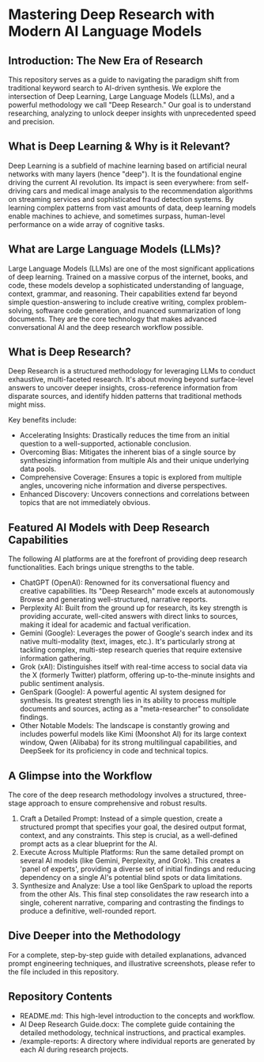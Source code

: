 # Mastering Deep Research with Modern AI Language Models 

## Introduction: The New Era of Research

This repository serves as a guide to navigating the paradigm shift from traditional keyword search to AI-driven synthesis. We explore the intersection of Deep Learning, Large Language Models (LLMs), and a powerful methodology we call "Deep Research." Our goal is to understand researching, analyzing to unlock deeper insights with unprecedented speed and precision.

## What is Deep Learning & Why is it Relevant?

Deep Learning is a subfield of machine learning based on artificial neural networks with many layers (hence "deep"). It is the foundational engine driving the current AI revolution. Its impact is seen everywhere: from self-driving cars and medical image analysis to the recommendation algorithms on streaming services and sophisticated fraud detection systems. By learning complex patterns from vast amounts of data, deep learning models enable machines to achieve, and sometimes surpass, human-level performance on a wide array of cognitive tasks.

## What are Large Language Models (LLMs)?

Large Language Models (LLMs) are one of the most significant applications of deep learning. Trained on a massive corpus of the internet, books, and code, these models develop a sophisticated understanding of language, context, grammar, and reasoning. Their capabilities extend far beyond simple question-answering to include creative writing, complex problem-solving, software code generation, and nuanced summarization of long documents. They are the core technology that makes advanced conversational AI and the deep research workflow possible.

## What is Deep Research? 

Deep Research is a structured methodology for leveraging LLMs to conduct exhaustive, multi-faceted research. It's about moving beyond surface-level answers to uncover deeper insights, cross-reference information from disparate sources, and identify hidden patterns that traditional methods might miss. 

Key benefits include:
* Accelerating Insights: Drastically reduces the time from an initial question to a well-supported, actionable conclusion. 
* Overcoming Bias: Mitigates the inherent bias of a single source by synthesizing information from multiple Als and their unique underlying data pools. 
* Comprehensive Coverage: Ensures a topic is explored from multiple angles, uncovering niche information and diverse perspectives. 
* Enhanced Discovery: Uncovers connections and correlations between topics that are not immediately obvious. 

## Featured AI Models with Deep Research Capabilities

The following AI platforms are at the forefront of providing deep research functionalities. Each brings unique strengths to the table.

* ChatGPT (OpenAI): Renowned for its conversational fluency and creative capabilities. Its "Deep Research" mode excels at autonomously Browse and generating well-structured, narrative reports. 
* Perplexity AI: Built from the ground up for research, its key strength is providing accurate, well-cited answers with direct links to sources, making it ideal for academic and factual verification. 
* Gemini (Google): Leverages the power of Google's search index and its native multi-modality (text, images, etc.). It's particularly strong at tackling complex, multi-step research queries that require extensive information gathering. 
* Grok (xAI): Distinguishes itself with real-time access to social data via the X (formerly Twitter) platform, offering up-to-the-minute insights and public sentiment analysis. 
* GenSpark (Google): A powerful agentic AI system designed for synthesis. Its greatest strength lies in its ability to process multiple documents and sources, acting as a "meta-researcher" to consolidate findings. 
* Other Notable Models: The landscape is constantly growing and includes powerful models like Kimi (Moonshot Al) for its large context window, Qwen (Alibaba) for its strong multilingual capabilities, and DeepSeek for its proficiency in code and technical topics. 

## A Glimpse into the Workflow

The core of the deep research methodology involves a structured, three-stage approach to ensure comprehensive and robust results. 

1.  Craft a Detailed Prompt: Instead of a simple question, create a structured prompt that specifies your goal, the desired output format, context, and any constraints. This step is crucial, as a well-defined prompt acts as a clear blueprint for the Al. 
2.  Execute Across Multiple Platforms: Run the same detailed prompt on several Al models (like Gemini, Perplexity, and Grok). This creates a 'panel of experts', providing a diverse set of initial findings and reducing dependency on a single Al's potential blind spots or data limitations.
3.  Synthesize and Analyze: Use a tool like GenSpark to upload the reports from the other Als. This final step consolidates the raw research into a single, coherent narrative, comparing and contrasting the findings to produce a definitive, well-rounded report. 

## Dive Deeper into the Methodology

For a complete, step-by-step guide with detailed explanations, advanced prompt engineering techniques, and illustrative screenshots, please refer to the file included in this repository. 

## Repository Contents

* README.md: This high-level introduction to the concepts and workflow. 
* Al Deep Research Guide.docx: The complete guide containing the detailed methodology, technical instructions, and practical examples. 
* /example-reports: A directory where individual reports are generated by each Al during research projects. 


